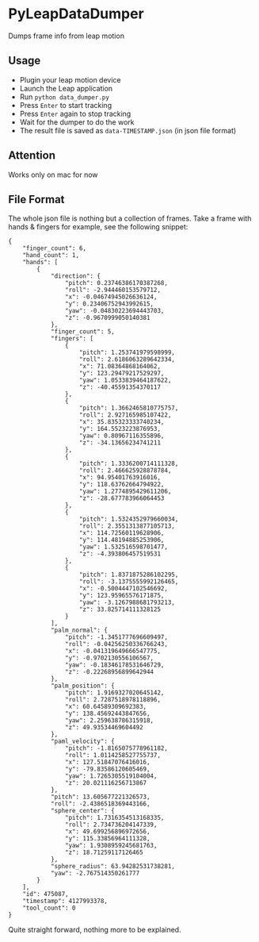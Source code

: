 # PyLeapDataDumper

Dumps frame info from leap motion

## Usage
- Plugin your leap motion device
- Launch the Leap application
- Run `python data_dumper.py`
- Press `Enter` to start tracking
- Press `Enter` again to stop tracking
- Wait for the dumper to do the work
- The result file is saved as `data-TIMESTAMP.json` (in json file format)

## Attention
Works only on mac for now

## File Format
The whole json file is nothing but a collection of frames. Take a frame with hands & fingers for example, see the following snippet:

    {
        "finger_count": 6,
        "hand_count": 1,
        "hands": [
            {
                "direction": {
                    "pitch": 0.23746386170387268,
                    "roll": -2.944460153579712,
                    "x": -0.04674945026636124,
                    "y": 0.23406752943992615,
                    "yaw": -0.04830223694443703,
                    "z": -0.9670999050140381
                },
                "finger_count": 5,
                "fingers": [
                    {
                        "pitch": 1.253741979598999,
                        "roll": 2.6186063289642334,
                        "x": 71.08364868164062,
                        "y": 123.29479217529297,
                        "yaw": 1.0533839464187622,
                        "z": -40.45591354370117
                    },
                    {
                        "pitch": 1.3662465810775757,
                        "roll": 2.927165985107422,
                        "x": 35.835323333740234,
                        "y": 164.5523223876953,
                        "yaw": 0.80967116355896,
                        "z": -34.13656234741211
                    },
                    {
                        "pitch": 1.3336200714111328,
                        "roll": 2.466625928878784,
                        "x": 94.95401763916016,
                        "y": 118.63762664794922,
                        "yaw": 1.2774895429611206,
                        "z": -28.677783966064453
                    },
                    {
                        "pitch": 1.5324352979660034,
                        "roll": 2.3551313877105713,
                        "x": 114.72560119628906,
                        "y": 114.48194885253906,
                        "yaw": 1.532516598701477,
                        "z": -4.393806457519531
                    },
                    {
                        "pitch": 1.8371875286102295,
                        "roll": -3.1375555992126465,
                        "x": -0.5004447102546692,
                        "y": 123.95965576171875,
                        "yaw": -3.1267988681793213,
                        "z": 33.825714111328125
                    }
                ],
                "palm_normal": {
                    "pitch": -1.3451777696609497,
                    "roll": -0.04256250336766243,
                    "x": -0.041319649666547775,
                    "y": -0.9702130556106567,
                    "yaw": -0.18346178531646729,
                    "z": -0.22268956899642944
                },
                "palm_position": {
                    "pitch": 1.9169327020645142,
                    "roll": 2.7287518978118896,
                    "x": 60.64589309692383,
                    "y": 138.45692443847656,
                    "yaw": 2.259638786315918,
                    "z": 49.93534469604492
                },
                "paml_velocity": {
                    "pitch": -1.8165075778961182,
                    "roll": 1.0114258527755737,
                    "x": 127.51847076416016,
                    "y": -79.83586120605469,
                    "yaw": 1.7265305519104004,
                    "z": 20.021116256713867
                },
                "pitch": 13.605677221326573,
                "roll": -2.4386518369443166,
                "sphere_center": {
                    "pitch": 1.7316354513168335,
                    "roll": 2.734736204147339,
                    "x": 49.699256896972656,
                    "y": 115.33856964111328,
                    "yaw": 1.9308959245681763,
                    "z": 18.71259117126465
                },
                "sphere_radius": 63.94282531738281,
                "yaw": -2.767514350261777
            }
        ],
        "id": 475087,
        "timestamp": 4127993378,
        "tool_count": 0
    }
    
Quite straight forward, nothing more to be explained.